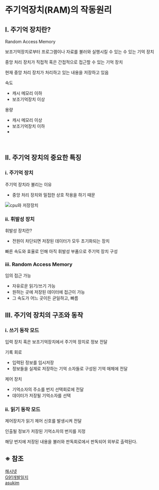 # 주기억장치(RAM)의 작동원리

## Ⅰ. 주기억 장치란?

Random Access Memory

보조기억장치로부터 프로그램이나 자료를 불러와 실행시킬 수 있는 수 있는 기억 장치

중앙 처리 장치가 직접적 혹은 간접적으로 접근할 수 있는 기억 장치

현재 중앙 처리 장치가 처리하고 있는 내용을 저장하고 있음

속도
- 캐시 메모리 이하
- 보조기억장치 이상

용량
- 캐시 메모리 이상
- 보조기억장치 이하
- 
<br>

## Ⅱ. 주기억 장치의 중요한 특징

### ⅰ. 주기억 장치

주기억 장치라 불리는 이유
- 중앙 처리 장치와 밀접한 상호 작용을 하기 때문

![cpu와 저장장치](https://img1.daumcdn.net/thumb/R1280x0/?scode=mtistory2&fname=https%3A%2F%2Fblog.kakaocdn.net%2Fdn%2FJCuWG%2Fbtq3q7orfUk%2F9BKl6Ex9mv4dEkRW0boThk%2Fimg.png)

### ⅱ. 휘발성 장치

휘발성 장치란?
- 전원이 차단되면 저장된 데이터가 모두 초기화되는 장치

빠른 속도와 효율로 인해 아직 휘발성 부품으로 주기억 장치 구성

### ⅲ. Random Access Memory

임의 접근 가능
- 자유로운 읽기/쓰기 가능
- 원하는 곳에 저장된 데이터에 접근이 가능
- 그 속도가 어느 곳이든 균일하고, 빠름

## Ⅲ. 주기억 장치의 구조와 동작

### ⅰ. 쓰기 동작 모드

입력 장치 혹은 보조기억장치에서 주기억 장치로 정보 전달

기록 회로
- 입력된 정보를 임시저장
- 정보들을 실제로 저장하는 기억 소자들로 구성된 기억 매체에 전달

제어 장치
- 기억소자의 주소를 번지 선택회로에 전달
- 데이터가 저장될 기억소자를 선택

### ⅱ. 읽기 동작 모드

제어장치가 읽기 제어 신호를 발생시켜 전달

인출될 정보가 저장된 기억소자의 번지를 지정

해당 번지에 저장된 내용을 불러와 판독회로에서 판독되어 외부로 출력된다.



## ※ 참조
[해시넷](http://wiki.hash.kr/index.php/%EC%A3%BC%EA%B8%B0%EC%96%B5%EC%9E%A5%EC%B9%98)  
[G91개발일지](https://blog-of-gon.tistory.com/46)  
[asukim](https://asukim.tistory.com/23)

